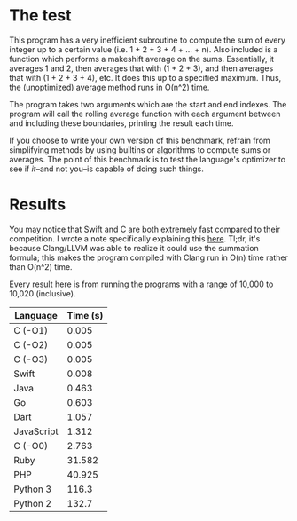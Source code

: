 # The test

This program has a very inefficient subroutine to compute the sum of every integer up to a certain value (i.e. 1 + 2 + 3 + 4 + ... + n). Also included is a function which performs a makeshift average on the sums. Essentially, it averages 1 and 2, then averages that with (1 + 2 + 3), and then averages that with (1 + 2 + 3 + 4), etc. It does this up to a specified maximum. Thus, the (unoptimized) average method runs in O(n^2) time.

The program takes two arguments which are the start and end indexes. The program will call the rolling average function with each argument between and including these boundaries, printing the result each time.

If you choose to write your own version of this benchmark, refrain from simplifying methods by using builtins or algorithms to compute sums or averages. The point of this benchmark is to test the language's optimizer to see if *it*&ndash;and not you&ndash;is capable of doing such things.

# Results

You may notice that Swift and C are both extremely fast compared to their competition. I wrote a note specifically explaining this [here](c/note.md). Tl;dr, it's because Clang/LLVM was able to realize it could use the summation formula; this makes the program compiled with Clang run in O(n) time rather than O(n^2) time.

Every result here is from running the programs with a range of 10,000 to 10,020 (inclusive).

| Language   | Time (s) |
|------------|----------|
|C (-O1)     |0.005     |
|C (-O2)     |0.005     |
|C (-O3)     |0.005     |
|Swift       |0.008     |
|Java        |0.463     |
|Go          |0.603     |
|Dart        |1.057     |
|JavaScript  |1.312     |
|C (-O0)     |2.763     |
|Ruby        |31.582    |
|PHP         |40.925    |
|Python 3    |116.3     |
|Python 2    |132.7     |
